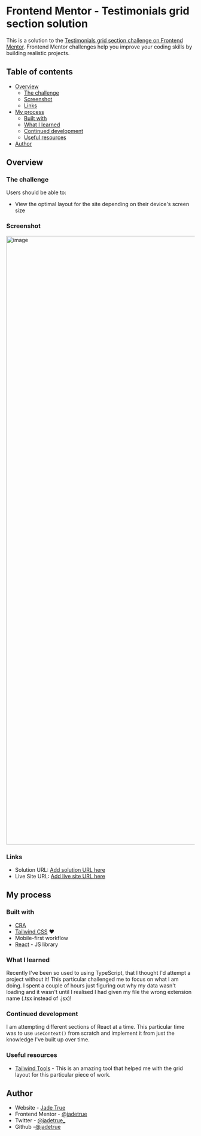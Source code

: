 # Frontend Mentor - Testimonials grid section solution

This is a solution to the [Testimonials grid section challenge on Frontend Mentor](https://www.frontendmentor.io/challenges/testimonials-grid-section-Nnw6J7Un7). Frontend Mentor challenges help you improve your coding skills by building realistic projects.

## Table of contents

- [Overview](#overview)
  - [The challenge](#the-challenge)
  - [Screenshot](#screenshot)
  - [Links](#links)
- [My process](#my-process)
  - [Built with](#built-with)
  - [What I learned](#what-i-learned)
  - [Continued development](#continued-development)
  - [Useful resources](#useful-resources)
- [Author](#author)

## Overview

### The challenge

Users should be able to:

- View the optimal layout for the site depending on their device's screen size

### Screenshot

<img width="1625" alt="image" src="https://user-images.githubusercontent.com/39219696/171950879-add873b9-26b3-474a-b42d-bbba25914b37.png">


### Links

- Solution URL: [Add solution URL here](https://your-solution-url.com)
- Live Site URL: [Add live site URL here](https://your-live-site-url.com)

## My process

### Built with

- [CRA](https://reactjs.org/docs/create-a-new-react-app.html)
- [Tailwind CSS](https://tailwindcss.com/) ❤️
- Mobile-first workflow
- [React](https://reactjs.org/) - JS library

### What I learned

Recently I've been so used to using TypeScript, that I thought I'd attempt a project without it! This particular challenged me to focus on what I am doing. I spent a couple of hours just figuring out why my data wasn't loading and it wasn't until I realised I had given my file the wrong extension name (.tsx instead of .jsx)!

### Continued development

I am attempting different sections of React at a time. This particular time was to use `useContext()` from scratch and implement it from just the knowledge I've built up over time.

### Useful resources

- [Tailwind Tools](https://www.tailwind-tools.com/) - This is an amazing tool that helped me with the grid layout for this particular piece of work.

## Author

- Website - [Jade True](https://www.jadetrue.co.uk)
- Frontend Mentor - [@jadetrue](https://www.frontendmentor.io/profile/jadetrue)
- Twitter - [@jadetrue\_](https://twitter.com/jadetrue_)
- Github -[@jadetrue](https://github.com/jadetrue)
